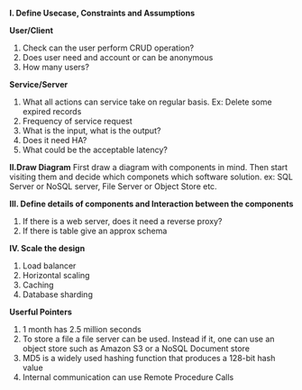 **I. Define Usecase, Constraints and Assumptions**

**User/Client**

1. Check can the user perform CRUD operation?
2. Does user need and account or can be anonymous
3. How many users? 

**Service/Server**

1. What all actions can service take on regular basis. Ex: Delete some expired records
2. Frequency of service request
3. What is the input, what is the output?
4. Does it need HA?
5. What could be the acceptable latency?

**II.Draw Diagram**
First draw a diagram with components in mind. Then start visiting them and decide which componets which software solution.
ex: SQL Server or NoSQL server, File Server or Object Store etc. 

**III. Define details of components and Interaction between the components**

1. If there is a web server, does it need a reverse proxy?
2. If there is table give an approx schema

**IV. Scale the design**
1. Load balancer
2. Horizontal scaling
3. Caching
4. Database sharding

**Userful Pointers**
1. 1 month has 2.5 million seconds
2. To store a file a file server can be used. Instead if it, one can use an object store such as Amazon S3 or a NoSQL Document store
3. MD5 is a widely used hashing function that produces a 128-bit hash value
4. Internal communication can use Remote Procedure Calls

